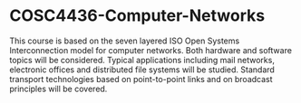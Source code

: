 # COSC4436-Computer-Networks

This course is based on the seven layered ISO Open Systems Interconnection model for computer networks. Both hardware and software topics will be considered. Typical applications including mail networks, electronic offices and distributed file systems will be studied. Standard transport technologies based on point-to-point links and on broadcast principles will be covered.
